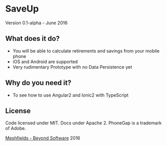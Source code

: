 # SaveUp

Version 0.1-alpha - June 2016

## What does it do?

* You will be able to calculate retirements and savings from your mobile phone
* iOS and Android  are supported
* Very rudimentary Prototype with no Data Persistence yet

## Why do you need it?

* To see how to use Angular2 and Ionic2 with TypeScript 

## License
Code licensed under MIT. Docs under Apache 2. PhoneGap is a trademark of Adobe.<br>

[Meshfields - Beyond Software](https://meshfields.de) 2016